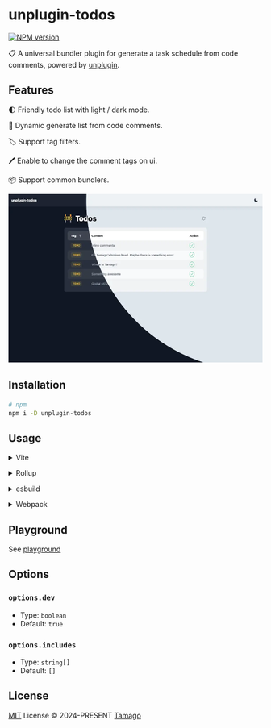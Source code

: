 # unplugin-todos

[![NPM version](https://img.shields.io/npm/v/unplugin-todos)](https://www.npmjs.com/package/unplugin-todos)

📋 A universal bundler plugin for generate a task schedule from code comments, powered by [unplugin](https://github.com/unjs/unplugin).

## Features

🌓 Friendly todo list with light / dark mode.

📝 Dynamic generate list from code comments.

🏷 Support tag filters.

🖊️ Enable to change the comment tags on ui.

📦 Support common bundlers.

![screenshot](./assets/screenshot.webp)

## Installation

```bash
# npm
npm i -D unplugin-todos
```

## Usage

<details>
<summary>Vite</summary><br>

```ts
// vite.config.ts
import Todos from 'unplugin-todos'

export default defineConfig({
  plugins: [Todos.vite()],
})
```

<br></details>

<details>
<summary>Rollup</summary><br>

```ts
// rollup.config.js
import Todos from 'unplugin-todos'

export default {
  plugins: [Todos.rollup()],
}
```

<br></details>

<details>
<summary>esbuild</summary><br>

```ts
// esbuild.config.js
import { build } from 'esbuild'

build({
  plugins: [require('unplugin-todos').esbuild()],
})
```

<br></details>

<details>
<summary>Webpack</summary><br>

```ts
// webpack.config.js
module.exports = {
  /* ... */
  plugins: [require('unplugin-todos').webpack()],
}
```

<br></details>

## Playground

See [playground](./playground)

## Options

### `options.dev`

- Type: `boolean`
- Default: `true`

### `options.includes`

- Type: `string[]`
- Default: `[]`

## License

[MIT](./LICENSE) License © 2024-PRESENT [Tamago](https://github.com/tmg0)
